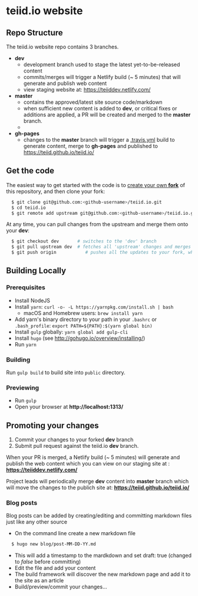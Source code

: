 # teiid.io website

## Repo Structure

The teiid.io website repo contains 3 branches.


* **dev**
  * development branch used to stage the latest yet-to-be-released content
  * commits/merges will trigger a Netlify build (~ 5 minutes) that will generate and publish web content
  * view staging website at: https://teiiddev.netlify.com/
* **master**
  * contains the approved/latest site source code/markdown
  * when sufficient new content is added to **dev**, or critical fixes or additions are applied, a PR will be created and merged to the **master** branch.
  * 
* **gh-pages**
  * changes to the **master** branch will trigger a [.travis.yml](https://github.com/teiid/teiid.io/blob/master/.travis.yml)  build to generate content, merge to **gh-pages** and published to https://teiid.github.io/teiid.io/



## Get the code

The easiest way to get started with the code is to [create your own **fork**](http://help.github.com/forking/)
 of this repository, and then clone your fork:

```bash
  $ git clone git@github.com:<github-username>/teiid.io.git
  $ cd teiid.io
  $ git remote add upstream git@github.com:<github-username>/teiid.io.git
```

At any time, you can pull changes from the upstream and merge them onto your **dev**:

```bash
  $ git checkout dev       # switches to the 'dev' branch
  $ git pull upstream dev  # fetches all 'upstream' changes and merges 'upstream/dev' onto your 'dev' branch
  $ git push origin           # pushes all the updates to your fork, which should be in-sync with 'upstream'
```

## Building Locally
### Prerequisites
* Install NodeJS
* Install `yarn`: `curl -o- -L https://yarnpkg.com/install.sh | bash`
  * macOS and Homebrew users: `brew install yarn`
* Add yarn's binary directory to your path in your `.bashrc` or `.bash_profile`: `export PATH=${PATH}:$(yarn global bin)`
* Install `gulp` globally: `yarn global add gulp-cli`
* Install `hugo` (see http://gohugo.io/overview/installing/)
* Run `yarn`


### Building
Run `gulp build` to build site into `public` directory.

### Previewing
 - Run `gulp`
 - Open your browser at **http://localhost:1313/**


## Promoting your changes

1. Commit your changes to your forked **dev** branch
2. Submit pull request against the teiid.io **dev** branch.

When your PR is merged, a Netlify build (~ 5 minutes) will generate and publish the web content which you can view on our staging site at : **https://teiiddev.netlify.com/**

Project leads will periodically merge **dev** content into **master** branch which will move the changes to the publich site at: **https://teiid.github.io/teiid.io/**

### Blog posts

Blog posts can be added by creating/editing and committing markdown files just like any other source

* On the command line create a new markdown file

```bash
  $ hugo new blog/post-MM-DD-YY.md
```
* This will add a timestamp to the mardkdown and set draft: true (changed to *false* before committing)
* Edit the file and add your content
* The build framework will discover the new markdown page and add it to the site as an article
* Build/preview/commit your changes...